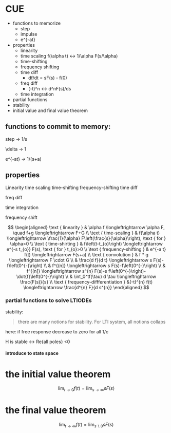 # CUE
- functions to memorize
  - step
  - impulse
  - e^{-at}
- properties
  - linearity
  - time scaling f(\alpha t) <-> 1/\alpha F(s/\alpha)
  - time-shifting
  - frequency shifting
  - time diff
    - df/dt = sF(s) - f(0)
  - freq diff
    - (-t)^n <-> d^nF(s)/ds
  - time integration
- partial functions
- stability
- initial value and final value theorem
## functions to commit to memory:

step -> 1/s

\delta -> 1

e^{-at} -> 1/(s+a)

## properties
Linearity
time scaling
time-shifting
frequency-shifting
time diff

freq diff

time integration

frequency shift

$$
\begin{aligned} \text { linearity } & \alpha f \longleftrightarrow \alpha F, \quad f+g \longleftrightarrow F+G \\ \text { time-scaling } & f(\alpha t) \longleftrightarrow \frac{1}{\alpha} F\left(\frac{s}{\alpha}\right), \text { for } \alpha>0 \\ \text { time-shirting } & f\left(t-t_{o}\right) \longleftrightarrow  e^{-s t_{o}} F(s), \text { for } t_{o}>0 \\ \text { frequency-shifting } & e^{-a t} f(t) \longleftrightarrow F(s+a) \\ \text { convolution } & f * g \longleftrightarrow F \cdot G \\ & \frac{d f}{d t} \longleftrightarrow s F(s)-f\left(0^{-}\right) \\ & f^{(n]} \longleftrightarrow s F(s)-f\left(0^{-}\right) \\ & f^{(n]} \longleftrightarrow s^{n} F(s)-s f\left(0^{-}\right)-\dot{f}\left(0^{-}\right) \\ & 
\int_0^tf(\tau) d \tau \longleftrightarrow \frac{F(s)}{s} \\ \text { frequency-diffferentiation } &(-t)^{n} f(t) \longleftrightarrow \frac{d^{n} F}{d s^{n}} \end{aligned}
$$

### partial functions to solve LTIODEs

stability:
> there are many notions for stability. For LTI system, all notions collaps

here: if free response decrease to zero for all 1/c

H is stable <-> Re{all poles} <0

#### introduce to state space

# the initial value theorem

$$
\lim _{t \rightarrow 0} f(t)=\lim _{s \rightarrow \infty} s F(s)
$$
# the final value theorem
$$
\lim _{t \rightarrow \infty} f(t)=\lim _{s \backslash 0} s F(s)
$$
